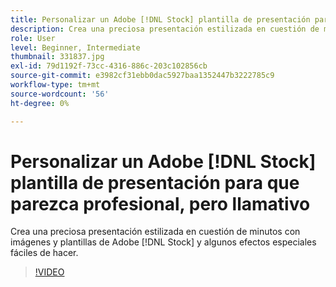```yaml
---
title: Personalizar un Adobe [!DNL Stock] plantilla de presentación para que parezca profesional, pero llamativo
description: Crea una preciosa presentación estilizada en cuestión de minutos con imágenes y plantillas de Adobe [!DNL Stock] y algunos efectos especiales fáciles de hacer
role: User
level: Beginner, Intermediate
thumbnail: 331837.jpg
exl-id: 79d1192f-73cc-4316-886c-203c102856cb
source-git-commit: e3982cf31ebb0dac5927baa1352447b3222785c9
workflow-type: tm+mt
source-wordcount: '56'
ht-degree: 0%

---
```


# Personalizar un Adobe [!DNL Stock] plantilla de presentación para que parezca profesional, pero llamativo

Crea una preciosa presentación estilizada en cuestión de minutos con imágenes y plantillas de Adobe [!DNL Stock] y algunos efectos especiales fáciles de hacer.

>[!VIDEO](https://video.tv.adobe.com/v/331837?hidetitle=true)
